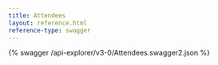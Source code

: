 ```yaml
---
title: Attendees
layout: reference.html
reference-type: swagger
---
```




{% swagger /api-explorer/v3-0/Attendees.swagger2.json %}

